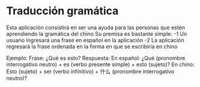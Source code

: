 # Traducción gramática

Esta aplicación consistirá en ser una ayuda para las personas que estén aprendiendo la gramática del chino
Su premisa es bastante simple: 
-1 Un usuario ingresará una frase en español en la aplicación
-2 La aplicación regresará la frase ordenada en la forma en que se escribiría en chino

Ejemplo: 
Frase: ¿Qué es esto?
Respuesta: 
En español: ¿Qué (pronombre interrogativo neutro) + es (verbo presente simple) + esto (sujeto)?
En chino: Esto (sujeto) + ser (verbo infinitivo) + 什么 (pronombre interrogativo neutro)?
